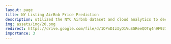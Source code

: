 ```yaml
---
layout: page
title: NY Listing AirBnb Price Prediction
description: utilized the NYC Airbnb dataset and cloud analytics to decipher rental price factors, highlighting insights on super hosts and neighborhoods, and employed an optimized gradient-boosted model for accurate price predictions
img: assets/img/20.png
redirect: https://drive.google.com/file/d/1OPnDIzIyO1VuSGReeQOTq4n9F921p-R_/view?usp=sharing
importance: 3
---
```

